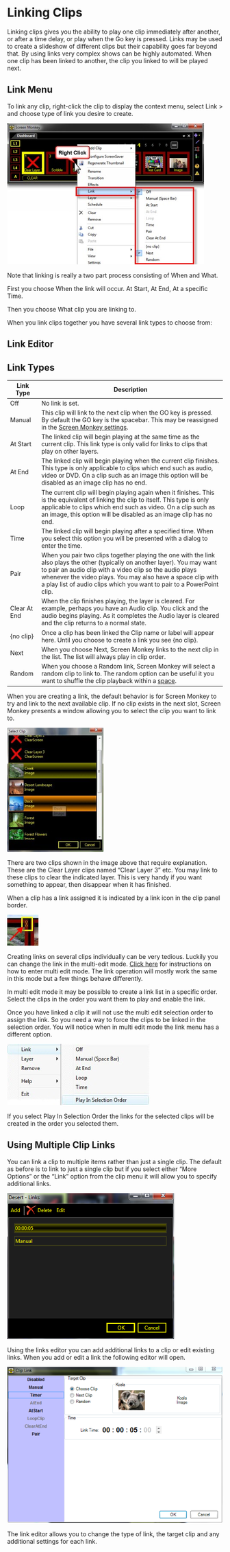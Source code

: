 # Linking Clips

Linking clips gives you the ability to play one clip immediately after another, or after a time delay, or play when the Go key is pressed. Links may be used to create a slideshow of different clips but their capability goes far beyond that. By using links very complex shows can be highly automated. When one clip has been linked to another, the clip you linked to will be played next.

## Link Menu

To link any clip, right-click the clip to display the context menu, select Link > and choose type of link you desire to create.

![](../../images/img_227.jpg)

Note that linking is really a two part process consisting of When and What.

First you choose When the link will occur. At Start, At End, At a specific Time.

Then you choose What clip you are linking to.

When you link clips together you have several link types to choose from:

## Link Editor


## Link Types

|Link Type|Description|
|-|-|
|Off|No link is set.|
|Manual|This clip will link to the next clip when the GO key is pressed. By default the GO key is the spacebar. This may be reassigned in the [Screen Monkey settings](../../Reference/Setup/Settings/Settings.md).|
|At Start|The linked clip will begin playing at the same time as the current clip. This link type is only valid for links to clips that play on other layers.|
|At End|The linked clip will begin playing when the current clip finishes. This type is only applicable to clips which end such as audio, video or DVD. On a clip such as an image this option will be disabled as an image clip has no end.|
|Loop|The current clip will begin playing again when it finishes. This is the equivalent of linking the clip to itself. This type is only applicable to clips which end such as video. On a clip such as an image, this option will be disabled as an image clip has no end.|
|Time|The linked clip will begin playing after a specified time. When you select this option you will be presented with a dialog to enter the time.|
|Pair|When you pair two clips together playing the one with the link also plays the other (typically on another layer). You may want to pair an audio clip with a video clip so the audio plays whenever the video plays. You may also have a space clip with a play list of audio clips which you want to pair to a PowerPoint clip.|
|Clear At End|When the clip finishes playing, the layer is cleared. For example, perhaps you have an Audio clip. You click and the audio begins playing. As it completes the Audio layer is cleared and the clip returns to a normal state.
|{no clip}|Once a clip has been linked the Clip name or label will appear here. Until you choose to create a link you see {no clip}.|
|Next|When you choose Next, Screen Monkey links to the next clip in the list. The list will always play in clip order.|
|Random|When you choose a Random link, Screen Monkey will select a random clip to link to. The random option can be useful it you want to shuffle the clip playback within a [space](../../reference/clipTypes/CueListSpaceClip.md).|



When you are creating a link, the default behavior is for Screen Monkey to try and link to the next available clip. If no clip exists in the next slot, Screen Monkey presents a window allowing you to select the clip you want to link to.

![](../../images/img_228.jpg)

There are two clips shown in the image above that require explanation. These are the Clear Layer clips named “Clear Layer 3” etc. You may link to these clips to clear the indicated layer. This is very handy if you want something to appear, then disappear when it has finished.

When a clip has a link assigned it is indicated by a link icon in the clip panel border.

![](../../images/img_229.jpg)

Creating links on several clips individually can be very tedious. Luckily you can change the link in the multi-edit mode. [Click here](SelectingMultipleClips.md) for instructions on how to enter multi edit mode. The link operation will mostly work the same in this mode but a few things behave differently.

In multi edit mode it may be possible to create a link list in a specific order. Select the clips in the order you want them to play and enable the link.

Once you have linked a clip it will not use the multi edit selection order to assign the link. So you need a way to force the clips to be linked in the selection order. You will notice when in multi edit mode the link menu has a different option.

![](../../images/img_230.jpg)

If you select Play In Selection Order the links for the selected clips will be created in the order you selected them.

## Using Multiple Clip Links

You can link a clip to multiple items rather than just a single clip. The default as before is to link to just a single clip but if you select either “More Options” or the “Link” option from the clip menu it will allow you to specify additional links.

![](../../images/NewItem53.png)

Using the links editor you can add additional links to a clip or edit existing links. When you add or edit a link the following editor will open.

![](../../images/NewItem54.png)

The link editor allows you to change the type of link, the target clip and any additional settings for each link.